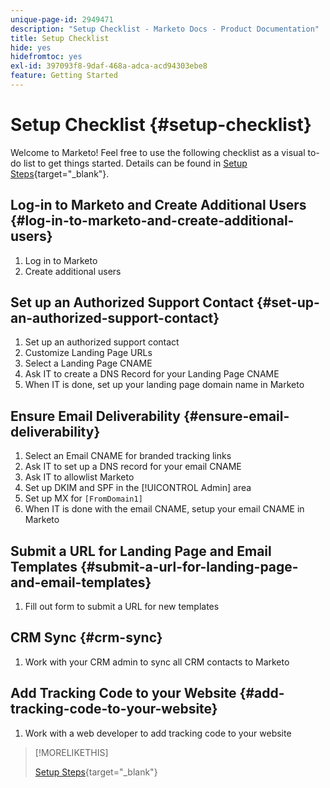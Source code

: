 ```yaml
---
unique-page-id: 2949471
description: "Setup Checklist - Marketo Docs - Product Documentation"
title: Setup Checklist
hide: yes
hidefromtoc: yes
exl-id: 397093f8-9daf-468a-adca-acd94303ebe8
feature: Getting Started
---
```

# Setup Checklist {#setup-checklist}

Welcome to Marketo! Feel free to use the following checklist as a visual to-do list to get things started. Details can be found in [Setup Steps](/help/marketo/getting-started/initial-setup/setup-steps.md){target="_blank"}.

## Log-in to Marketo and Create Additional Users {#log-in-to-marketo-and-create-additional-users}

1. Log in to Marketo
1. Create additional users

## Set up an Authorized Support Contact {#set-up-an-authorized-support-contact}

1. Set up an authorized support contact
1. Customize Landing Page URLs
1. Select a Landing Page CNAME
1. Ask IT to create a DNS Record for your Landing Page CNAME
1. When IT is done, set up your landing page domain name in Marketo

## Ensure Email Deliverability {#ensure-email-deliverability}

1. Select an Email CNAME for branded tracking links
1. Ask IT to set up a DNS record for your email CNAME
1. Ask IT to allowlist Marketo
1. Set up DKIM and SPF in the [!UICONTROL Admin] area
1. Set up MX for `[FromDomain1]`
1. When IT is done with the email CNAME, setup your email CNAME in Marketo

## Submit a URL for Landing Page and Email Templates {#submit-a-url-for-landing-page-and-email-templates}

1. Fill out form to submit a URL for new templates

## CRM Sync {#crm-sync}

1. Work with your CRM admin to sync all CRM contacts to Marketo

## Add Tracking Code to your Website {#add-tracking-code-to-your-website}

1. Work with a web developer to add tracking code to your website

>[!MORELIKETHIS]
>
>[Setup Steps](/help/marketo/getting-started/initial-setup/setup-steps.md){target="_blank"}
